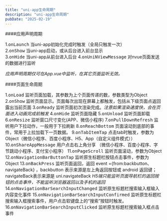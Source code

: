 ```yaml
---
title: "uni-app生命周期"
description: "uni-app生命周期"
pubDate: "2025-02-19"
---
```


####应用声明周期


1.<kbd>onLaunch</kbd> 当uni-app初始化完成时触发（全局只触发一次）  
2.<kbd>onShow</kbd> 当uni-app启动，或从后台进入前台显示  
3.<kbd>onHide</kbd> 当uni-app从前台进入后台
4.<kbd>onUniNViewMessage</kbd> 对nvue页面发送的数据进行监听

*应用声明周期仅可在App.vue中监听，在其它页面监听无效。*

####页面生命周期

1.<kbd>onLoad</kbd> 监听页面加载，其参数为上个页面传递的数，参数类型为Object
2.<kbd>onShow</kbd> 监听页面显示。页面每次出现在屏幕上都触发，包括从下级页面点返回露出当前页面
3.<kbd>onReady</kbd> 监听页面初次渲染完成。*注意如果渲染速度快，会在页面进入动画完成前触发*
4.<kbd>onHide</kbd> 监听页面隐藏
5.<kbd>onUnload</kbd> 监听页面卸载
6.<kbd>onResize</kbd> 监听窗口尺寸变化(APP、微信小程序)
7.<kbd>onPullDownRefresh</kbd> 监听用户下拉动作，一般用于下拉刷新
8.<kbd>onReachBottom</kbd> 页面滚动到底部的事件，常用于上拉加载下一页数据。
9.<kbd>onTabItemTap</kbd> 点击tab时触发，参数为Object（微信小程序、百度小程序、H5、App（自定义组件模式））
10.<kbd>onShareAppMessage</kbd> 用户点击右上角分享 （微信小程序、百度小程序、字节跳动小程序、支付宝小程序）
11.<kbd>onPageScroll</kbd> 监听页面滚动，参数为Object
12.<kbd>onNavigationBarButtonTap</kbd> 监听原生标题栏按钮点击事件，参数为Object
13.<kbd>onBackPress</kbd> 监听页面返回，返回 event ={from:backbutton、 navigateBack} ，backbutton 表示来源是左上角返回按钮或 android 返回键；navigateBack表示来源是 uni.navigateBack 
*H5端只能监听页面导航栏的返回按钮的点击事件，不能监听浏览器返回以及手机的返回*
14.<kbd>onNavigationBarSearchInputChanged</kbd> 监听原生标题栏搜索输入框输入内容变化事件
15.<kbd>onNavigationBarSearchInputConfirmed</kbd> 监听原生标题栏搜索输入框搜索事件，用户点击软键盘上的“搜索”按钮时触发。
16.<kbd>onNavigationBarSearchInputClicked</kbd> 监听原生标题栏搜索输入框点击事件
  